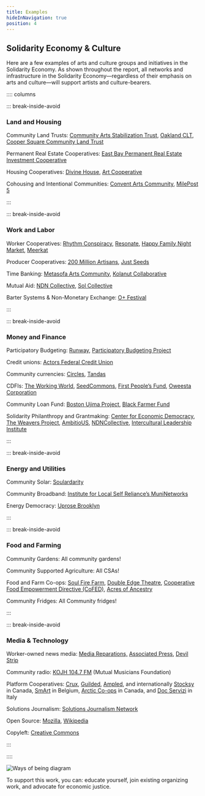 ```yaml
---
title: Examples
hideInNavigation: true
position: 4
---
```


## Solidarity Economy & Culture

Here are a few examples of arts and culture groups and initiatives in the Solidarity Economy. As shown throughout the report, all networks and infrastructure in the Solidarity Economy—regardless of their emphasis on arts and culture—will support artists and culture-bearers.

:::: columns

::: break-inside-avoid

### Land and Housing 

Community Land Trusts: [Community Arts Stabilization Trust](https://cast-sf.org/), [Oakland CLT](https://oakclt.org/), [Cooper Square Community Land Trust](https://wp.nyu.edu/land/whats-the-cooper-square-community-land-trust/)

Permanent Real Estate Cooperatives: [East Bay Permanent Real Estate Investment Cooperative](https://ebprec.org/)

Housing Cooperatives: [Divine House](https://www.ic.org/directory/), [Art Cooperative](https://www.ic.org/artcommunes/)

Cohousing and Intentional Communities: [Convent Arts Community](https://www.ic.org/artcommunes/), [MilePost 5](https://www.ic.org/artcommunes/)

:::

::: break-inside-avoid

### Work and Labor

Worker Cooperatives: [Rhythm Conspiracy](http://www.rhythmconspiracy.com/), [Resonate](https://resonate.is/), [Happy Family Night Market](https://www.happyfamilymkt.com/mission), [Meerkat](https://www.meerkatmedia.org)

Producer Cooperatives: [200 Million Artisans](https://200millionartisans.org/about), [Just Seeds](https://justseeds.org/)

Time Banking: [Metasofa Arts Community](https://www.ic.org/directory/metasofa-artists-community/), [Kolanut Collaborative](https://kolanutcollab.org/)

Mutual Aid: [NDN Collective](https://ndncollective.org/), [Sol Collective](http://www.solcollective.org/)

Barter Systems & Non-Monetary Exchange: [O+ Festival](https://www.nytimes.com/2013/11/16/arts/music/the-o-festival-expands-to-san-francisco.html)

:::

::: break-inside-avoid

### Money and Finance

Participatory Budgeting: [Runway](https://www.runway.family/runway-overview), [Participatory Budgeting Project](https://www.participatorybudgeting.org/)

Credit unions: [Actors Federal Credit Union](https://www.actorsfcu.com/)

Community currencies: [Circles](https://www.therightscollective.com/solidarity-circles), [Tandas](http://www.anthropology.uci.edu/~wmmaurer/courses/anthro_money_2004/Tandas.htm)

CDFIs: [The Working World](https://www.theworkingworld.org/us/), [SeedCommons](https://seedcommons.org/), [First People’s Fund](https://www.firstpeoplesfund.org/), [Oweesta Corporation](https://www.oweesta.org/)

Community Loan Fund: [Boston Ujima Project](https://www.ujimaboston.com/), [Black Farmer Fund](https://www.blackfarmerfund.org/)

Solidarity Philanthropy and Grantmaking: [Center for Economic Democracy](https://www.economicdemocracy.us/), [The Weavers Project](https://www.theweaversproject.org/history), [AmbitioUS](https://ambitio-us.org/), [NDNCollective](https://ndncollective.org/), [Intercultural Leadership Institute](http://www.weareili.org)

:::

::: break-inside-avoid

### Energy and Utilities

Community Solar: [Soulardarity](https://www.soulardarity.com/)

Community Broadband: [Institute for Local Self Reliance’s MuniNetworks](https://muninetworks.org/)

Energy Democracy: [Uprose Brooklyn](https://www.uprose.org/sunset-park-solar)

:::

::: break-inside-avoid

### Food and Farming

Community Gardens: All community gardens!

Community Supported Agriculture: All CSAs!

Food and Farm Co-ops: [Soul Fire Farm](https://www.soulfirefarm.org/), [Double Edge Theatre](https://doubleedgetheatre.org/), [Cooperative Food Empowerment Directive (CoFED)](https://www.cofed.coop/), [Acres of Ancestry](https://acresofancestry.org/)

Community Fridges: All Community fridges!

:::

::: break-inside-avoid

### Media & Technology

Worker-owned news media: [Media Reparations,](https://mediareparations.org/) [Associated Press](https://www.ap.org/about/), [Devil Strip](https://thedevilstrip.com/)

Community radio: [KOJH 104.7 FM](https://www.kojhfm.org/) (Mutual Musicians Foundation)

Platform Cooperatives: [Crux](https://crux.coop), [Guilded](https://www.usworker.coop/guilded/), [Ampled](https://www.ampled.com/), and internationally [Stocksy](https://www.stocksy.com/) in Canada, [SmArt](https://smart.coop/) in Belgium, [Arctic Co-ops](https://arctic-coop.com/) in Canada, and [Doc Servizi](https://docservizi.retedoc.net/en/) in Italy

Solutions Journalism: [Solutions Journalism Network](https://www.solutionsjournalism.org/)

Open Source: [Mozilla](https://www.mozilla.org/en-US/), [Wikipedia](https://www.wikipedia.org/)

Copyleft: [Creative Commons](https://creativecommons.org/)

:::

::::

![Ways of being diagram](/assets/uploads/topos_waysofbeing_diagrams_v6-04.jpg)

To support this work, you can: educate yourself, join existing organizing work, and advocate for economic justice.
